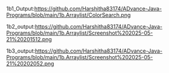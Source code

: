 1b1_Output:https://github.com/Harshitha83174/ADvance-Java-Programs/blob/main/1b.Arraylist/ColorSearch.png

1b2_output:https://github.com/Harshitha83174/ADvance-Java-Programs/blob/main/1b.Arraylist/Screenshot%202025-05-21%20201512.png

1b3_output:https://github.com/Harshitha83174/ADvance-Java-Programs/blob/main/1b.Arraylist/Screenshot%202025-05-21%20202052.png
